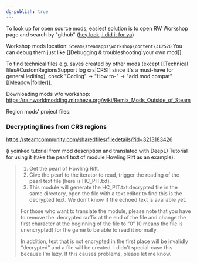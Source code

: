 ```yaml
---
dg-publish: true
---
```

To look up for open source mods, easiest solution is to open RW Workshop page and search by "github" ([hey look, i did it for ya](https://steamcommunity.com/workshop/browse/?appid=312520&searchtext=github))

Workshop mods location: 
`Steam\steamapps\workshop\content\312520`
You can debug them just like [[Debugging & troubleshooting|your own mod]]. 

To find technical files e.g. saves created by other mods (except [[Technical files#CustomRegionsSupport log crs|CRS]] since it's a must-have for general lediting), check "Coding" -> "How to-" -> "add mod compat" [[Meadow|folder]].

Downloading mods w/o workshop: 
https://rainworldmodding.miraheze.org/wiki/Remix_Mods_Outside_of_Steam

Region mods' project files:


### Decrypting lines from CRS regions
https://steamcommunity.com/sharedfiles/filedetails/?id=3213183426

(i yoinked tutorial from mod description and translated with DeepL)
Tutorial for using it (take the pearl text of module Howling Rift as an example):
> 1. Get the pearl of Howling Rift.
> 2. Give the pearl to the iterator to read, trigger the reading of the pearl text file (here is HC_PIT.txt).
> 3. This module will generate the HC_PIT.txt.decrypted file in the same directory, open the file with a text editor to find this is the decrypted text.
> We don't know if the echoed text is available yet.
> 
> For those who want to translate the module, please note that you have to remove the .decrypted suffix at the end of the file and change the first character at the beginning of the file to “0” (0 means the file is unencrypted) for the game to be able to read it normally.
> 
> In addition, text that is not encrypted in the first place will be invalidly “decrypted” and a file will be created. I didn't special-case this because I'm lazy. If this causes problems, please let me know.
